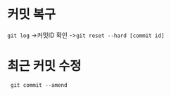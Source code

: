 # 커밋 복구

`git log` ->커밋ID 확인 ->`git reset --hard [commit id]`

# 최근 커밋 수정
``` git commit --amend```
 